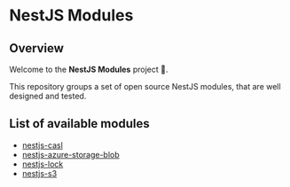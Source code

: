 # NestJS Modules

## Overview
Welcome to the **NestJS Modules** project 👋.

This repository groups a set of open source NestJS modules, that are well designed and tested.

## List of available modules
* [nestjs-casl](./packages/nestjs-casl/README.md)
* [nestjs-azure-storage-blob](./packages/nestjs-azure-storage-blob/README.md)
* [nestjs-lock](./packages/nestjs-lock/README.md)
* [nestjs-s3](./packages/nestjs-s3/README.md)
